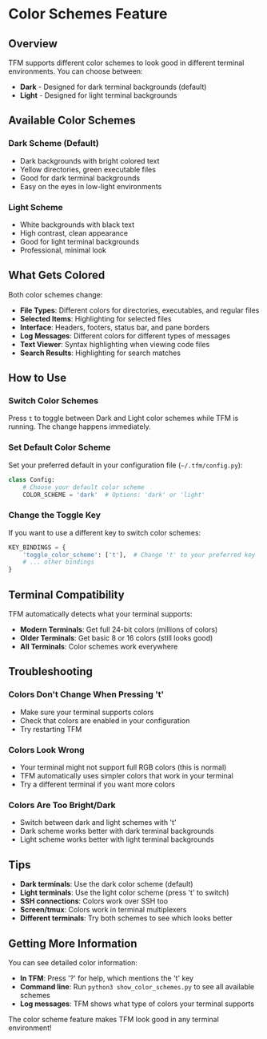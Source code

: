 # Color Schemes Feature

## Overview

TFM supports different color schemes to look good in different terminal environments. You can choose between:

- **Dark** - Designed for dark terminal backgrounds (default)
- **Light** - Designed for light terminal backgrounds

## Available Color Schemes

### Dark Scheme (Default)
- Dark backgrounds with bright colored text
- Yellow directories, green executable files
- Good for dark terminal backgrounds
- Easy on the eyes in low-light environments

### Light Scheme  
- White backgrounds with black text
- High contrast, clean appearance
- Good for light terminal backgrounds
- Professional, minimal look

## What Gets Colored

Both color schemes change:
- **File Types**: Different colors for directories, executables, and regular files
- **Selected Items**: Highlighting for selected files
- **Interface**: Headers, footers, status bar, and pane borders
- **Log Messages**: Different colors for different types of messages
- **Text Viewer**: Syntax highlighting when viewing code files
- **Search Results**: Highlighting for search matches

## How to Use

### Switch Color Schemes

Press `t` to toggle between Dark and Light color schemes while TFM is running. The change happens immediately.

### Set Default Color Scheme

Set your preferred default in your configuration file (`~/.tfm/config.py`):

```python
class Config:
    # Choose your default color scheme
    COLOR_SCHEME = 'dark'  # Options: 'dark' or 'light'
```

### Change the Toggle Key

If you want to use a different key to switch color schemes:

```python
KEY_BINDINGS = {
    'toggle_color_scheme': ['t'],  # Change 't' to your preferred key
    # ... other bindings
}
```

## Terminal Compatibility

TFM automatically detects what your terminal supports:

- **Modern Terminals**: Get full 24-bit colors (millions of colors)
- **Older Terminals**: Get basic 8 or 16 colors (still looks good)
- **All Terminals**: Color schemes work everywhere

## Troubleshooting

### Colors Don't Change When Pressing 't'
- Make sure your terminal supports colors
- Check that colors are enabled in your configuration
- Try restarting TFM

### Colors Look Wrong
- Your terminal might not support full RGB colors (this is normal)
- TFM automatically uses simpler colors that work in your terminal
- Try a different terminal if you want more colors

### Colors Are Too Bright/Dark
- Switch between dark and light schemes with 't'
- Dark scheme works better with dark terminal backgrounds
- Light scheme works better with light terminal backgrounds

## Tips

- **Dark terminals**: Use the dark color scheme (default)
- **Light terminals**: Use the light color scheme (press 't' to switch)
- **SSH connections**: Colors work over SSH too
- **Screen/tmux**: Colors work in terminal multiplexers
- **Different terminals**: Try both schemes to see which looks better

## Getting More Information

You can see detailed color information:

- **In TFM**: Press '?' for help, which mentions the 't' key
- **Command line**: Run `python3 show_color_schemes.py` to see all available schemes
- **Log messages**: TFM shows what type of colors your terminal supports

The color scheme feature makes TFM look good in any terminal environment!